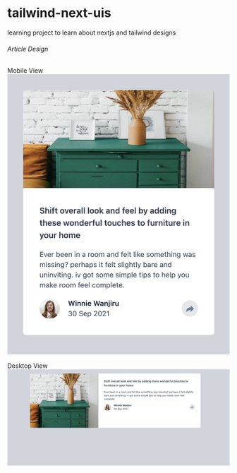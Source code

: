 # tailwind-next-uis
learning project to learn about nextjs and tailwind designs

###### Article Design
Mobile View
![Screenshot 1](https://github.com/felixivance/tailwind-next-uis/blob/master/public/screenshots/articlePreview-Mobile.png)

Desktop View
![Screenshot 2](https://github.com/felixivance/tailwind-next-uis/blob/master/public/screenshots/articlePreview-desktop.png)